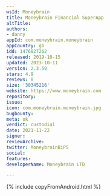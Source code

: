 ```yaml
---
wsId: Moneybrain
title: Moneybrain Financial SuperApp
altTitle: 
authors:
- danny
appId: com.moneybrain.moneybrain
appCountry: gb
idd: 1476827262
released: 2019-10-15
updated: 2023-10-11
version: 2.3.50
stars: 4.9
reviews: 8
size: '30345216'
website: https://www.moneybrain.com
repository: 
issue: 
icon: com.moneybrain.moneybrain.jpg
bugbounty: 
meta: ok
verdict: custodial
date: 2021-11-22
signer: 
reviewArchive: 
twitter: MoneybrainBiPS
social: 
features: 
developerName: Moneybrain LTD

---
```


{% include copyFromAndroid.html %}
